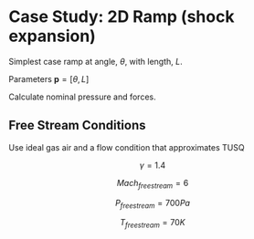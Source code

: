 # Case Study: 2D Ramp (shock expansion)

Simplest case ramp at angle, $\theta$, with length, $L$.

Parameters $\mathbf{p} = [\theta, \, L]$

Calculate nominal pressure and forces.




## Free Stream Conditions

Use ideal gas air and a flow condition that approximates TUSQ

$$\gamma = 1.4$$

$$ Mach_{freestream} = 6$$

$$ P_{freestream} = 700 Pa$$

$$ T_{freestream} = 70 K$$



